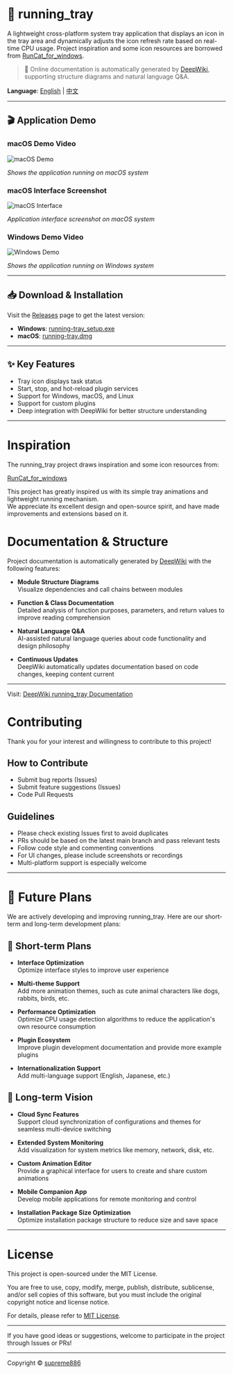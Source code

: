 # 🧰 running_tray

A lightweight cross-platform system tray application that displays an icon in the tray area and dynamically adjusts the icon refresh rate based on real-time CPU usage.
Project inspiration and some icon resources are borrowed from [RunCat_for_windows](https://github.com/Kyome22/RunCat_for_windows).

> 📖 Online documentation is automatically generated by [DeepWiki](https://deepwiki.com/supreme886/running_tray), supporting structure diagrams and natural language Q&A.

**Language**: [English](README.md) | [中文](README-CN.md)

---

## 🎬 Application Demo

### macOS Demo Video

![macOS Demo](src/resources/macos.gif)

*Shows the application running on macOS system*

### macOS Interface Screenshot

![macOS Interface](src/resources/macos.png)

*Application interface screenshot on macOS system*

### Windows Demo Video

![Windows Demo](src/resources/windows.gif)

*Shows the application running on Windows system*

---

## 📥 Download & Installation

Visit the [Releases](https://github.com/supreme886/running-tray/releases) page to get the latest version:

- **Windows**: [running-tray_setup.exe](https://github.com/supreme886/running_tray/releases/download/v1.0.0/running-tray_setup.exe)
- **macOS**: [running-tray.dmg](https://github.com/supreme886/running_tray/releases/download/v1.0.0/Running-Tray-v1.0.0-x86_64.dmg)

---

## ✨ Key Features

- Tray icon displays task status
- Start, stop, and hot-reload plugin services
- Support for Windows, macOS, and Linux
- Support for custom plugins
- Deep integration with DeepWiki for better structure understanding

---

# Inspiration

The running_tray project draws inspiration and some icon resources from:

[RunCat_for_windows](https://github.com/Kyome22/RunCat_for_windows)

This project has greatly inspired us with its simple tray animations and lightweight running mechanism.  
We appreciate its excellent design and open-source spirit, and have made improvements and extensions based on it.

# Documentation & Structure

Project documentation is automatically generated by [DeepWiki](https://deepwiki.com/supreme886/running_tray) with the following features:

- **Module Structure Diagrams**  
  Visualize dependencies and call chains between modules

- **Function & Class Documentation**  
  Detailed analysis of function purposes, parameters, and return values to improve reading comprehension

- **Natural Language Q&A**  
  AI-assisted natural language queries about code functionality and design philosophy

- **Continuous Updates**  
  DeepWiki automatically updates documentation based on code changes, keeping content current

---

Visit: [DeepWiki running_tray Documentation](https://deepwiki.com/supreme886/running_tray)

# Contributing

Thank you for your interest and willingness to contribute to this project!

## How to Contribute

- Submit bug reports (Issues)
- Submit feature suggestions (Issues)
- Code Pull Requests

## Guidelines

- Please check existing Issues first to avoid duplicates
- PRs should be based on the latest main branch and pass relevant tests
- Follow code style and commenting conventions
- For UI changes, please include screenshots or recordings
- Multi-platform support is especially welcome

---

# 🚀 Future Plans

We are actively developing and improving running_tray. Here are our short-term and long-term development plans:

## 🎯 Short-term Plans

- **Interface Optimization**  
  Optimize interface styles to improve user experience

- **Multi-theme Support**  
  Add more animation themes, such as cute animal characters like dogs, rabbits, birds, etc.

- **Performance Optimization**  
  Optimize CPU usage detection algorithms to reduce the application's own resource consumption

- **Plugin Ecosystem**  
  Improve plugin development documentation and provide more example plugins

- **Internationalization Support**  
  Add multi-language support (English, Japanese, etc.)

## 🔮 Long-term Vision

- **Cloud Sync Features**  
  Support cloud synchronization of configurations and themes for seamless multi-device switching

- **Extended System Monitoring**  
  Add visualization for system metrics like memory, network, disk, etc.

- **Custom Animation Editor**  
  Provide a graphical interface for users to create and share custom animations

- **Mobile Companion App**  
  Develop mobile applications for remote monitoring and control

- **Installation Package Size Optimization**  
  Optimize installation package structure to reduce size and save space

---

# License

This project is open-sourced under the MIT License.

You are free to use, copy, modify, merge, publish, distribute, sublicense, and/or sell copies of this software, but you must include the original copyright notice and license notice.

For details, please refer to [MIT License](LICENSE).

---

If you have good ideas or suggestions, welcome to participate in the project through Issues or PRs!

---

Copyright © [supreme886](https://github.com/supreme886)